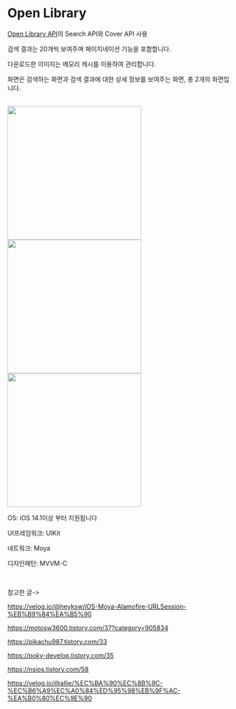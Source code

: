 # Open Library 

[Open Library API](https://openlibrary.org/developers/api)의 Search API와 Cover API 사용

검색 결과는 20개씩 보여주며 페이지네이션 기능을 포함합니다.

다운로드한 이미지는 메모리 캐시를 이용하여 관리합니다.

화면은 검색하는 화면과 검색 결과에 대한 상세 정보를 보여주는 화면, 총 2개의 화면입니다.

<br>

<img width=300 src="https://github.com/NORIKIM/Library/assets/31604976/e982817a-3e18-4f14-8731-beed1ee59832">

<img width=300 src="https://github.com/NORIKIM/Library/assets/31604976/fc1bb829-2fc1-4013-bc97-e4df509f5720">

<img width=300 src="https://github.com/NORIKIM/Library/assets/31604976/f12a9256-4f59-44d3-a257-1c5299f1723b">

<br>

OS: iOS 14.1이상 부터 지원됩니다

UI프레임워크: UIKit

네트워크: Moya

디자인패턴: MVVM-C

<br>

참고한 글->

https://velog.io/@heyksw/iOS-Moya-Alamofire-URLSession-%EB%B9%84%EA%B5%90

https://motosw3600.tistory.com/37?category=905834

https://pikachu987.tistory.com/33

https://poky-develop.tistory.com/35

https://nsios.tistory.com/58

https://velog.io/@allie/%EC%BA%90%EC%8B%9C-%EC%B6%A9%EC%A0%84%ED%95%98%EB%9F%AC-%EA%B0%80%EC%9E%90

